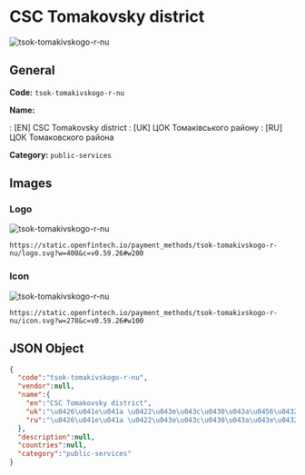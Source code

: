 
# CSC Tomakovsky district 
![tsok-tomakivskogo-r-nu](https://static.openfintech.io/payment_methods/tsok-tomakivskogo-r-nu/logo.svg?w=400&c=v0.59.26#w200)  

## General 
**Code:** `tsok-tomakivskogo-r-nu` 
 
**Name:** 
 
:	[EN] CSC Tomakovsky district 
:	[UK] ЦОК Томаківського району 
:	[RU] ЦОК Томаковского района 
 
**Category:** `public-services` 
 

## Images 

### Logo 
![tsok-tomakivskogo-r-nu](https://static.openfintech.io/payment_methods/tsok-tomakivskogo-r-nu/logo.svg?w=400&c=v0.59.26#w200)  

```
https://static.openfintech.io/payment_methods/tsok-tomakivskogo-r-nu/logo.svg?w=400&c=v0.59.26#w200
```  

### Icon 
![tsok-tomakivskogo-r-nu](https://static.openfintech.io/payment_methods/tsok-tomakivskogo-r-nu/icon.svg?w=278&c=v0.59.26#w100)  

```
https://static.openfintech.io/payment_methods/tsok-tomakivskogo-r-nu/icon.svg?w=278&c=v0.59.26#w100
```  

## JSON Object 

```json
{
  "code":"tsok-tomakivskogo-r-nu",
  "vendor":null,
  "name":{
    "en":"CSC Tomakovsky district",
    "uk":"\u0426\u041e\u041a \u0422\u043e\u043c\u0430\u043a\u0456\u0432\u0441\u044c\u043a\u043e\u0433\u043e \u0440\u0430\u0439\u043e\u043d\u0443",
    "ru":"\u0426\u041e\u041a \u0422\u043e\u043c\u0430\u043a\u043e\u0432\u0441\u043a\u043e\u0433\u043e \u0440\u0430\u0439\u043e\u043d\u0430"
  },
  "description":null,
  "countries":null,
  "category":"public-services"
}
```  
